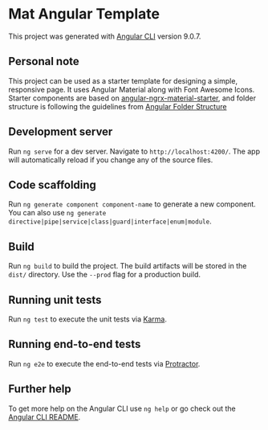 # Mat Angular Template

This project was generated with [Angular CLI](https://github.com/angular/angular-cli) version 9.0.7.

## Personal note

This project can be used as a starter template for designing a simple, responsive page. It uses Angular Material along with Font Awesome Icons. Starter components are based on [angular-ngrx-material-starter](https://github.com/tomastrajan/angular-ngrx-material-starter), and folder structure is following the guidelines from [Angular Folder Structure](https://github.com/mathisGarberg/angular-folder-structure)

## Development server

Run `ng serve` for a dev server. Navigate to `http://localhost:4200/`. The app will automatically reload if you change any of the source files.

## Code scaffolding

Run `ng generate component component-name` to generate a new component. You can also use `ng generate directive|pipe|service|class|guard|interface|enum|module`.

## Build

Run `ng build` to build the project. The build artifacts will be stored in the `dist/` directory. Use the `--prod` flag for a production build.

## Running unit tests

Run `ng test` to execute the unit tests via [Karma](https://karma-runner.github.io).

## Running end-to-end tests

Run `ng e2e` to execute the end-to-end tests via [Protractor](http://www.protractortest.org/).

## Further help

To get more help on the Angular CLI use `ng help` or go check out the [Angular CLI README](https://github.com/angular/angular-cli/blob/master/README.md).
